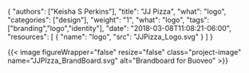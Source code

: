 {
	"authors": ["Keisha S Perkins"],
	"title": "JJ Pizza",
	"what": "logo",
	"categories": ["design"],
	"weight": "1",
	"what": "logo",
	"tags": ["branding","logo","identity"],
	"date": "2018-03-08T11:08:21-06:00",
	"resources": [
	      {
	         "name": "logo",
	         "src": "JJPizza_Logo.svg"
	      }
	    ]
}

{{< image figureWrapper="false" resize="false"  class="project-image" name="JJPIzza_BrandBoard.svg" alt="Brandboard for Buoveo" >}}